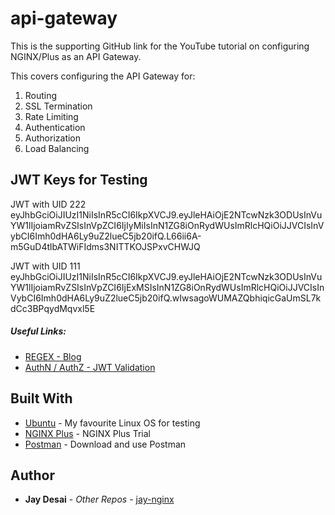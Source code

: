 # api-gateway
This is the supporting GitHub link for the YouTube tutorial on configuring NGINX/Plus as an API Gateway.

This covers configuring the API Gateway for:
  1. Routing
  2. SSL Termination
  3. Rate Limiting
  4. Authentication
  5. Authorization
  6. Load Balancing


## JWT Keys for Testing

JWT with UID 222
eyJhbGciOiJIUzI1NiIsInR5cCI6IkpXVCJ9.eyJleHAiOjE2NTcwNzk3ODUsInVuYW1lIjoiamRvZSIsInVpZCI6IjIyMiIsInN1ZG8iOnRydWUsImRlcHQiOiJJVCIsInVybCI6Imh0dHA6Ly9uZ2lueC5jb20ifQ.L66ii6A-m5GuD4tlbATWiFIdms3NITTKOJSPxvCHWJQ

JWT with UID 111
eyJhbGciOiJIUzI1NiIsInR5cCI6IkpXVCJ9.eyJleHAiOjE2NTcwNzk3ODUsInVuYW1lIjoiamRvZSIsInVpZCI6IjExMSIsInN1ZG8iOnRydWUsImRlcHQiOiJJVCIsInVybCI6Imh0dHA6Ly9uZ2lueC5jb20ifQ.wIwsagoWUMAZQbhiqicGaUmSL7kdCc3BPqydMqvxl5E


##### Useful Links:
* [REGEX - Blog](https://www.nginx.com/blog/regular-expression-tester-nginx/)
* [AuthN / AuthZ - JWT Validation](https://www.nginx.com/blog/authentication-content-based-routing-jwts-nginx-plus/)


## Built With

* [Ubuntu](https://ubuntu.com/) - My favourite Linux OS for testing
* [NGINX Plus](https://www.nginx.com/free-trial-request/) - NGINX Plus Trial
* [Postman](https://www.postman.com/) - Download and use Postman

## Author

* **Jay Desai** - *Other Repos* - [jay-nginx](https://github.com/jay-nginx)




